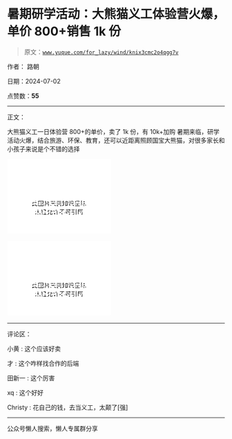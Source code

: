 # 暑期研学活动：大熊猫义工体验营火爆，单价 800+销售 1k 份

> 原文：[`www.yuque.com/for_lazy/wind/knix3cmc2o4qgg7v`](https://www.yuque.com/for_lazy/wind/knix3cmc2o4qgg7v)

作者： 路朝

日期：2024-07-02

点赞数：**55**

* * *

正文：

大熊猫义工一日体验营 800+的单价，卖了 1k 份，有 10k+加购
暑期来临，研学活动火爆，结合旅游、环保、教育，还可以近距离照顾国宝大熊猫，对很多家长和小孩子来说是个不错的选择

![](img/4832930fbccf2e2a674892f3b5ac21b3.png "None")

![](img/754ee616b0e88309c28962b94fdcc497.png "None")

* * *

评论区：

小黄 : 这个应该好卖

才 : 这个咋样找合作的后端

田新一 : 这个厉害

xq : 这个好好

Christy : 花自己的钱，去当义工，太颠了[强]

* * *

公众号懒人搜索，懒人专属群分享